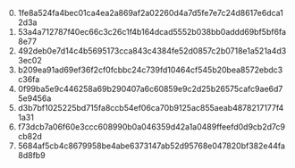 0. 1fe8a524fa4bec01ca4ea2a869af2a02260d4a7d5fe7e7c24d8617e6dca12d3a
1. 53a4a712787f40ec66c3c26c1f4b164dcad5552b038bb0addd69bf5bf6fa8e77
2. 492deb0e7d14c4b5695173cca843c4384fe52d0857c2b0718e1a521a4d33ec02
3. b209ea91ad69ef36f2cf0fcbbc24c739fd10464cf545b20bea8572ebdc3c36fa
4. 0f99ba5e9c446258a69b290407a6c60859e9c2d25b26575cafc9ae6d75e9456a
5. d3b7bf1025225bd715fa8ccb54ef06ca70b9125ac855aeab4878217177f41a31
6. f73dcb7a06f60e3ccc608990b0a046359d42a1a0489ffeefd0d9cb2d7c9cb82d
7. 5684af5cb4c8679958be4abe6373147ab52d95768e047820bf382e44fa8d8fb9